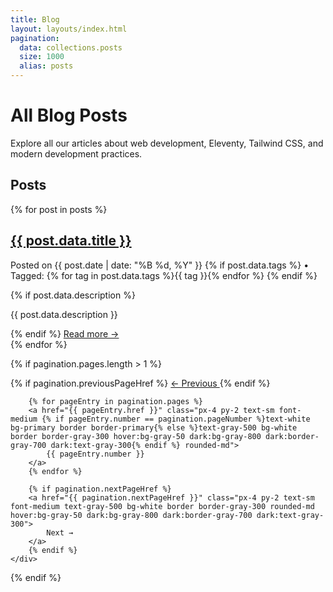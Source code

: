 ```yaml
---
title: Blog
layout: layouts/index.html
pagination:
  data: collections.posts
  size: 1000
  alias: posts
---
```


# All Blog Posts

Explore all our articles about web development, Eleventy, Tailwind CSS, and modern development practices.

## Posts

<div class="grid grid-cols-1 md:grid-cols-2 lg:grid-cols-3 gap-6">
{% for post in posts %}
    <article class="bg-white rounded-lg shadow-sm border p-6 hover:shadow-md transition-shadow dark:bg-gray-800 dark:border-gray-700">
        <h2 class="text-xl font-bold mb-2">
            <a href="{{ post.url }}" class="text-gray-900 dark:text-white hover:text-primary transition-colors">{{ post.data.title }}</a>
        </h2>
        <p class="text-gray-600 dark:text-gray-300 text-sm mb-3">
            Posted on {{ post.date | date: "%B %d, %Y" }}
            {% if post.data.tags %}
            • Tagged: {% for tag in post.data.tags %}<span class="inline-flex items-center px-2 py-1 rounded-full text-xs font-medium bg-primary/10 text-primary mx-1">{{ tag }}</span>{% endfor %}
            {% endif %}
        </p>
        {% if post.data.description %}
        <p class="text-gray-700 dark:text-gray-300 leading-relaxed mb-3">{{ post.data.description }}</p>
        {% endif %}
        <a href="{{ post.url }}" class="inline-flex items-center text-primary hover:text-primary-dark font-medium mt-3">
            Read more →
        </a>
    </article>
{% endfor %}
</div>

<!-- Pagination -->
{% if pagination.pages.length > 1 %}
<nav class="mt-12 pt-8 border-t border-gray-200 dark:border-gray-700">
    <div class="flex justify-center items-center space-x-2">
        {% if pagination.previousPageHref %}
        <a href="{{ pagination.previousPageHref }}" class="px-4 py-2 text-sm font-medium text-gray-500 bg-white border border-gray-300 rounded-md hover:bg-gray-50 dark:bg-gray-800 dark:border-gray-700 dark:text-gray-300">
            ← Previous
        </a>
        {% endif %}

        {% for pageEntry in pagination.pages %}
        <a href="{{ pageEntry.href }}" class="px-4 py-2 text-sm font-medium {% if pageEntry.number == pagination.pageNumber %}text-white bg-primary border border-primary{% else %}text-gray-500 bg-white border border-gray-300 hover:bg-gray-50 dark:bg-gray-800 dark:border-gray-700 dark:text-gray-300{% endif %} rounded-md">
            {{ pageEntry.number }}
        </a>
        {% endfor %}

        {% if pagination.nextPageHref %}
        <a href="{{ pagination.nextPageHref }}" class="px-4 py-2 text-sm font-medium text-gray-500 bg-white border border-gray-300 rounded-md hover:bg-gray-50 dark:bg-gray-800 dark:border-gray-700 dark:text-gray-300">
            Next →
        </a>
        {% endif %}
    </div>
</nav>
{% endif %}
